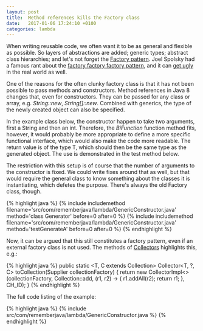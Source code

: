 ```yaml
---
layout: post
title:  Method references kills the Factory class
date:   2017-01-06 17:24:10 +0100
categories: lambda
---
```


When writing reusable code, we often want it to be as general and flexible as possible. So layers of abstractions are added; generic types; abstract class hierarchies; and let's not forget the [Factory pattern][FP]. Joel Spolsky had a famous rant about the [factory factory factory pattern][FFFP], and it can [get ugly][AF] in the real world as well.

One of the reasons for the often clunky factory class is that it has not been possible to pass methods and constructors. Method references in Java 8 changes that, even for constructors. They can be passed for any class or array, e.g. *String::new*, *String[]::new*. Combined with generics, the type of the newly created object can also be specified.

In the example class below, the constructor happen to take two arguments, first a String and then an int. Therefore, the *BiFunction* function method fits, however, it would probably be more appropriate to define a more specific functional interface, which would also make the code more readable. The return value is of the type T, which should then be the same type as the generated object. The use is demonstrated in the test method below.

The restriction with this setup is of course that the number of arguments to the constructor is fixed. We could write fixes around that as well, but that would require the general class to know something about the classes it is instantiating, which defetes the purpose. There's always the old Factory class, though.

{% highlight java %}
{% include includemethod filename='src/com/rememberjava/lambda/GenericConstructor.java' method='class Generator' before=0  after=0 %}
{% include includemethod filename='src/com/rememberjava/lambda/GenericConstructor.java' method='testGenerateA' before=0  after=0 %}
{% endhighlight %}

Now, it can be argued that this still constitutes a factory pattern, even if an external factory class is not used. The methods of [Collectors][Collectors] highlights this, e.g.:

{% highlight java %}
    public static <T, C extends Collection<T>>
    Collector<T, ?, C> toCollection(Supplier<C> collectionFactory) {
        return new CollectorImpl<>(collectionFactory, Collection<T>::add,
                                   (r1, r2) -> { r1.addAll(r2); return r1; },
                                   CH_ID);
    }
{% endhighlight %}


The full code listing of the example:

{% highlight java %}
{% include src/com/rememberjava/lambda/GenericConstructor.java %}
{% endhighlight %}

[FP]: https://en.wikipedia.org/wiki/Factory_method_pattern
[FFFP]: http://discuss.joelonsoftware.com/?joel.3.219431.12
[AF]: http://stackoverflow.com/a/2632054
[Collectors]: https://docs.oracle.com/javase/8/docs/api/java/util/stream/Collectors.html
